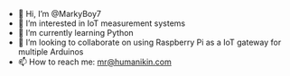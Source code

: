- 👋 Hi, I’m @MarkyBoy7
- 👀 I’m interested in IoT measurement systems
- 🌱 I’m currently learning Python
- 💞️ I’m looking to collaborate on using Raspberry Pi as a IoT gateway for multiple Arduinos
- 📫 How to reach me: mr@humanikin.com

<!---
MarkyBoy7/MarkyBoy7 is a ✨ special ✨ repository because its `README.md` (this file) appears on your GitHub profile.
You can click the Preview link to take a look at your changes.
--->
